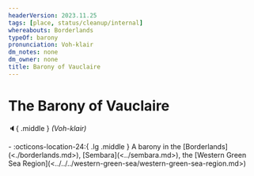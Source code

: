 ```yaml
---
headerVersion: 2023.11.25
tags: [place, status/cleanup/internal]
whereabouts: Borderlands
typeOf: barony
pronunciation: Voh-klair
dm_notes: none
dm_owner: none
title: Barony of Vauclaire
---
```

# The Barony of Vauclaire
:speaker:{ .middle } *(Voh-klair)*  
<div class="grid cards ext-narrow-margin ext-one-column" markdown>
-    :octicons-location-24:{ .lg .middle } A barony in the [Borderlands](<./borderlands.md>), [Sembara](<../sembara.md>), the [Western Green Sea Region](<../../../western-green-sea/western-green-sea-region.md>)  
</div>


